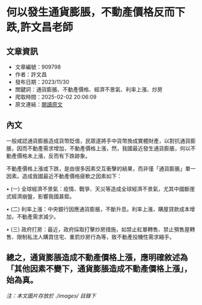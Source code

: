 # 何以發生通貨膨脹，不動產價格反而下跌,許文昌老師

## 文章資訊
- 文章編號：909798
- 作者：許文昌
- 發布日期：2023/11/30
- 關鍵詞：通貨膨脹、不動產價格、經濟不景氣、利率上漲、炒房
- 爬取時間：2025-02-02 20:06:09
- 原文連結：[閱讀原文](https://real-estate.get.com.tw/Columns/detail.aspx?no=909798)

## 內文
一般咸認通貨膨脹造成貨幣貶值，民眾遂將手中貨幣換成實體財產，以對抗通貨膨脹，因而不動產需求增加，不動產價格上漲，然，我國最近發生通貨膨脹，何以不動產價格未上漲，反而有下跌跡象。

不動產價格上漲或下跌，是由很多因素交互衝擊的結果，而非僅「通貨膨脹」單一因素。造成我國最近不動產價格疲軟之因素如下：

• (一) 全球經濟不景氣：疫情、戰爭、天災等造成全球經濟不景氣，尤其中國斷崖式經濟崩盤，影響我國甚鉅。

• (二) 利率上漲：中央銀行因應通貨膨脹，不斷升息。利率上漲，購屋貸款成本增加，不動產需求減少。

• (三) 政府打房：最近，政府採取打擊炒房措施，如禁止紅單轉售、禁止預售屋轉售、限制私法人購買住宅、重罰炒房行為等，致不動產投機性需求縮手。

總之，通貨膨脹造成不動產價格上漲，應明確敘述為「其他因素不變下，通貨膨脹造成不動產價格上漲」，始為真。
---
*注：本文圖片存放於 ./images/ 目錄下*
